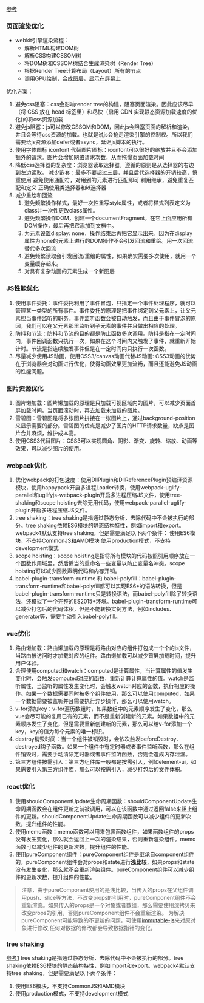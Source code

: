 [参考](https://juejin.cn/post/6941278592215515143)

### 页面渲染优化
* webkit引擎渲染流程：
  * 解析HTML构建DOM树
  * 解析CSS构建CSSOM树
  * 将DOM树和CSSOM树结合生成渲染树（Render Tree）
  * 根据Render Tree计算布局（Layout）所有的节点
  * 调用GPU绘制，合成图层，显示在屏幕上

优化方案：
1. 避免css阻塞：css会影响render tree的构建，阻塞页面渲染。因此应该尽早（将 CSS 放在 head 标签里）和尽快（启用 CDN 实现静态资源加载速度的优化)的将css资源加载
2. 避免js阻塞：js可以修改CSSOM和DOM，因此js会阻塞页面的解析和渲染，并且会等待css资源的加载。也就是说js会抢走渲染引擎的控制权。所以我们需要给js资源添加defer或者async，延迟js脚本的执行。
3. 使用字体图标 iconfont 代替图片图标：iconfont可以很好的缩放并且不会添加额外的请求。图片会增加网络请求次数，从而拖慢页面加载时间
4. 降低css选择器的复杂度：浏览器读取选择器，遵循的原则是从选择器的右边到左边读取。
    减少嵌套：最多不要超过三层，并且后代选择器的开销较高，慎重使用
    避免使用通配符，对用到的元素进行匹配即可
    利用继承，避免重复匹配和定义
    正确使用类选择器和id选择器
5. 减少重绘和回流
   1. 避免频繁操作样式，最好一次性重写style属性，或者将样式列表定义为class并一次性更改class属性。
   2. 避免频繁操作DOM，创建一个documentFragment，在它上面应用所有DOM操作，最后再把它添加到文档中。
   3. 为元素设置display: none，操作结束后再把它显示出来。因为在display属性为none的元素上进行的DOM操作不会引发回流和重绘。用一次回流替代多次回流
   4. 避免频繁读取会引发回流/重绘的属性，如果确实需要多次使用，就用一个变量缓存起来。
   5. 对具有复杂动画的元素生成一个新图层

### JS性能优化
1. 使用事件委托：事件委托利用了事件冒泡，只指定一个事件处理程序，就可以管理某一类型的所有事件。事件委托的原理是把事件绑定到父元素上，让父元素担当事件监听的职务。事件监听函数会被自动触发，而且由于事件冒泡的原因，我们可以在父元素那里监听到子元素的事件并且做出相应的处理。
2. 防抖和节流：防抖和节流的目的都是防止函数多次调用。防抖是指在一定时间内，事件回调函数只执行一次，如果在这个时间内又触发了事件，就重新开始计时。节流是指连续触发事件但是在一定时间内只执行一次函数。
3. 尽量减少使用JS动画，使用CSS3/canvas动画代替JS动画: CSS3动画的优势在于浏览器会对动画进行优化，使得动画效果更加流畅，而且还能避免JS动画的性能问题。

### 图片资源优化
1. 图片懒加载：图片懒加载的原理是只加载可视区域内的图片，可以减少页面首屏加载时间。当页面滚动时，再去加载未加载的图片。
2. 雪碧图：雪碧图是将多张图片拼接在一张图片上，通过background-position来显示需要的部分。雪碧图的优点是减少了图片的HTTP请求数量，缺点是图片合并麻烦，维护成本高。
3. 使用CSS3代替图片：CSS3可以实现圆角、阴影、渐变、旋转、缩放、动画等效果，可以减少图片的使用。

### webpack优化
1. 优化webpack的打包速度：使用DllPlugin和DllReferencePlugin预编译资源模块，使用happypack开启多进程Loader转换，使用webpack-uglify-parallel和uglifyjs-webpack-plugin开启多进程压缩JS文件，使用tree-shaking和scope hoisting去除无用代码，使用webpack-parallel-uglify-plugin开启多进程压缩JS文件。
2. tree shaking：tree shaking是指通过静态分析，去除代码中不会被执行的部分。tree shaking依赖ES6模块的静态结构特性，例如import和export。webpack4默认支持tree shaking，但是需要满足以下两个条件：
    使用ES6模块，不支持CommonJS和AMD模块
    使用production模式，不支持development模式
3. scope hoisting：scope hoisting是指将所有模块的代码按照引用顺序放在一个函数作用域里，然后适当的重命名一些变量以防止变量名冲突。scope hoisting可以减少函数声明代码和内存开销。
4. babel-plugin-transform-runtime 和 babel-polyfill：babel-plugin-transform-runtime和babel-polyfill都可以实现ES6+的语法转换，但是babel-plugin-transform-runtime只是转换语法，而babel-polyfill除了转换语法，还模拟了一个完整的ES2015+环境。babel-plugin-transform-runtime可以减少打包后的代码体积，但是不能转换实例方法，例如includes、generator等，需要手动引入babel-polyfill。


### vue优化
1. 路由懒加载：路由懒加载的原理是将路由对应的组件打包成一个个的js文件，当路由被访问时才加载对应的组件。路由懒加载可以减少首屏加载时间，提升用户体验。
2. 合理使用computed和watch：computed是计算属性，当计算属性的值发生变化时，会触发computed对应的函数，重新计算计算属性的值。watch是监听属性，当监听的属性发生变化时，会触发watch对应的函数，执行相应的操作。如果一个数据需要同时被多个组件使用，那么可以使用computed，如果一个数据需要被监听并且需要执行异步操作，那么可以使用watch。
3. v-for添加key：v-for遍历数组时，如果数组中的元素顺序发生了变化，那么vue会尽可能的复用已有的元素，而不是重新创建新的元素。如果数组中的元素顺序发生了变化，但是需要重新创建新的元素，那么可以给v-for添加一个key，key的值为每个元素的唯一标识。
4. destroy销毁时间：当一个组件被销毁时，会依次触发beforeDestroy、destroyed钩子函数。如果一个组件中有定时器或者事件监听函数，那么在组件销毁时，需要手动清除定时器或者事件监听函数，否则会造成内存泄漏。
5. 第三方组件按需引入：第三方组件库一般都是按需引入，例如element-ui。如果需要引入第三方组件库，那么可以按需引入，减少打包后的文件体积。

### react优化
1. 使用shouldComponentUpdate生命周期函数：shouldComponentUpdate生命周期函数会在组件更新之前被调用，可以在该函数中通过返回false来阻止组件的更新。shouldComponentUpdate生命周期函数可以减少组件的更新次数，提升组件的性能。
2. 使用memo函数：memo函数可以用来包裹函数组件，如果函数组件的props没有发生变化，那么就会返回上一次的渲染结果，否则重新渲染组件。memo函数可以减少组件的更新次数，提升组件的性能。
3. 使用pureComponent组件：pureComponent组件是继承自component组件的，pureComponent组件会对props和state进行**浅比较**，如果props和state没有发生变化，那么就不会重新渲染组件。pureComponent组件可以减少组件的更新次数，提升组件的性能。
> 注意，由于pureComponent使用的是浅比较，当传入的props在父组件调用push、slice等方法，不改变props的引用时，pureComponent组件不会重新渲染。如果传入的props是一个对象或者数组，那么需要使用深拷贝来改变props的引用，否则pureComponent组件不会重新渲染。
> 为解决pureComponent可能导致的不更新的问题，可使用[immutable-js](https://github.com/immutable-js/immutable-js)来对原对象进行修改,任何对数据的修改都会导致数据指针的变化。



### tree shaking
[参考1](https://juejin.cn/post/7265125368553685050)
tree shaking是指通过静态分析，去除代码中不会被执行的部分。tree shaking依赖ES6模块的静态结构特性，例如import和export。webpack4默认支持tree shaking，但是需要满足以下两个条件：
1. 使用ES6模块，不支持CommonJS和AMD模块
2. 使用production模式，不支持development模式

### 